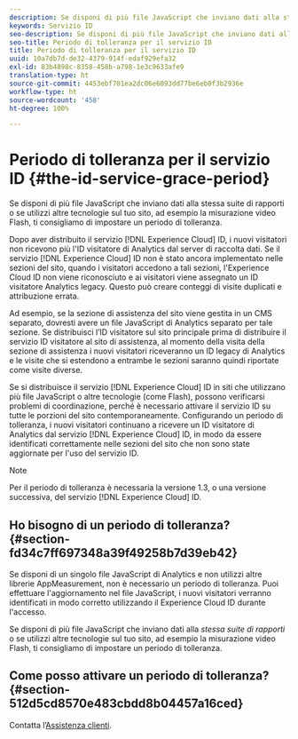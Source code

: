 ```yaml
---
description: Se disponi di più file JavaScript che inviano dati alla stessa suite di rapporti o se utilizzi altre tecnologie sul tuo sito, ad esempio la misurazione video Flash, ti consigliamo di impostare un periodo di tolleranza.
keywords: Servizio ID
seo-description: Se disponi di più file JavaScript che inviano dati alla stessa suite di rapporti o se utilizzi altre tecnologie sul tuo sito, ad esempio la misurazione video Flash, ti consigliamo di impostare un periodo di tolleranza.
seo-title: Periodo di tolleranza per il servizio ID
title: Periodo di tolleranza per il servizio ID
uuid: 10a7db7d-de32-4379-914f-edaf929efa32
exl-id: 83b4898c-8358-458b-a798-1e3c9633afe9
translation-type: ht
source-git-commit: 4453ebf701ea2dc06e6093dd77be6eb0f3b2936e
workflow-type: ht
source-wordcount: '458'
ht-degree: 100%

---
```


# Periodo di tolleranza per il servizio ID {#the-id-service-grace-period}

Se disponi di più file JavaScript che inviano dati alla stessa suite di rapporti o se utilizzi altre tecnologie sul tuo sito, ad esempio la misurazione video Flash, ti consigliamo di impostare un periodo di tolleranza.

Dopo aver distribuito il servizio [!DNL Experience Cloud] ID, i nuovi visitatori non ricevono più l&#39;ID visitatore di Analytics dal server di raccolta dati. Se il servizio [!DNL Experience Cloud] ID non è stato ancora implementato nelle sezioni del sito, quando i visitatori accedono a tali sezioni, l&#39;Experience Cloud ID non viene riconosciuto e ai visitatori viene assegnato un ID visitatore Analytics legacy. Questo può creare conteggi di visite duplicati e attribuzione errata.

Ad esempio, se la sezione di assistenza del sito viene gestita in un CMS separato, dovresti avere un file JavaScript di Analytics separato per tale sezione. Se distribuisci l’ID visitatore sul sito principale prima di distribuire il servizio ID visitatore al sito di assistenza, al momento della visita della sezione di assistenza i nuovi visitatori riceveranno un ID legacy di Analytics e le visite che si estendono a entrambe le sezioni saranno quindi riportate come visite diverse.

Se si distribuisce il servizio [!DNL Experience Cloud] ID in siti che utilizzano più file JavaScript o altre tecnologie (come Flash), possono verificarsi problemi di coordinazione, perché è necessario attivare il servizio ID su tutte le porzioni del sito contemporaneamente. Configurando un periodo di tolleranza, i nuovi visitatori continuano a ricevere un ID visitatore di Analytics dal servizio [!DNL Experience Cloud] ID, in modo da essere identificati correttamente nelle sezioni del sito che non sono state aggiornate per l&#39;uso del servizio ID.

>[!NOTE]
>
>Per il periodo di tolleranza è necessaria la versione 1.3, o una versione successiva, del servizio [!DNL Experience Cloud] ID.

## Ho bisogno di un periodo di tolleranza? {#section-fd34c7ff697348a39f49258b7d39eb42}

Se disponi di un singolo file JavaScript di Analytics e non utilizzi altre librerie AppMeasurement, non è necessario un periodo di tolleranza. Puoi effettuare l&#39;aggiornamento nel file JavaScript, i nuovi visitatori verranno identificati in modo corretto utilizzando il Experience Cloud ID durante l&#39;accesso.

Se disponi di più file JavaScript che inviano dati alla *stessa suite di rapporti* o se utilizzi altre tecnologie sul tuo sito, ad esempio la misurazione video Flash, ti consigliamo di impostare un periodo di tolleranza.

## Come posso attivare un periodo di tolleranza?  {#section-512d5cd8570e483cbdd8b04457a16ced}

Contatta l’[Assistenza clienti](https://helpx.adobe.com/it/marketing-cloud/contact-support.html).
